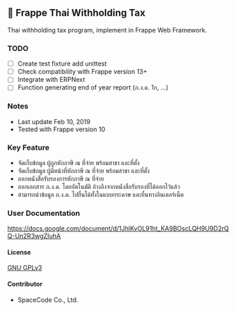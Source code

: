 ## 📖 Frappe Thai Withholding Tax

Thai withholding tax program, implement in Frappe Web Framework.

### TODO

- [ ] Create test fixture add unittest
- [ ] Check compatibility with Frappe version 13+
- [ ] Integrate with ERPNext
- [ ] Function generating end of year report (ภ.ง.ด. 1ก, ...)

### Notes

- Last update Feb 10, 2019
- Tested with Frappe version 10

### Key Feature

- จัดเก็บข้อมูล ผู้ถูกหักภาษี ณ ที่จ่าย พร้อมสาขา และที่ตั้ง
- จัดเก็บข้อมูล ผู้มีหน้าที่หักภาษี ณ ที่จ่าย พร้อมสาขา และที่ตั้ง
- ออกหนังสือรับรองการหักภาษี ณ ที่จ่าย
- ออกเอกสาร ภ.ง.ด. โดยอัตโนมัติ อ้างอิงจากหนังสือรับรองที่ได้ออกไว้แล้ว
- สามารถนำข้อมูล ภ.ง.ด. ไปยื่นได้ทั้งในแบบกระดาษ และยื่นทางอินเตอร์เน็ต

### User Documentation

https://docs.google.com/document/d/1JhlKvOL91ht_KA9BOscLQH9U9D2rQQ-Un2R3wgZIuhA

#### License

[GNU GPLv3](https://choosealicense.com/licenses/gpl-3.0/)

#### Contributor

- SpaceCode Co., Ltd.
